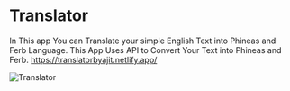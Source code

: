 # Translator
In This app You can Translate your simple English Text into Phineas and Ferb Language. This App Uses API to  Convert Your Text into Phineas and Ferb.
https://translatorbyajit.netlify.app/


![Translator](https://user-images.githubusercontent.com/61750538/135730150-71e85529-df7f-4d17-8621-44e71b11bf19.png)
